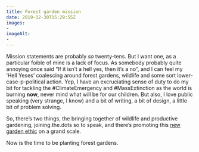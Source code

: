 ```yaml
---
title: Forest garden mission
date: 2019-12-30T15:29:55Z
images:
- 
imageAlt:
- 
---
```


Mission statements are probably _so_ twenty-tens. But I want one, as a particular foible of mine is a lack of focus. As somebody probably quite annoying once said “If it isn’t a hell yes, then it’s a no”, and I can feel my ‘Hell Yeses’ coalescing around forest gardens, wildlife and some sort lower-case-p-political action. Yep, I have an excruciating sense of duty to do my bit for tackling the #ClimateEmergency and #MassExtinction as the world is burning **now**, never mind what will be for our children. But also, I love public speaking (very strange, I know) and a bit of writing, a bit of design, a little bit of problem solving. 

So, there’s two things, the bringing together of wildlife and productive gardening, joining.the.dots so to speak, and there’s promoting this [new garden ethic](https://newsociety.com/Books/N/A-New-Garden-Ethic) on a grand scale. 

Now is the time to be planting forest gardens.
